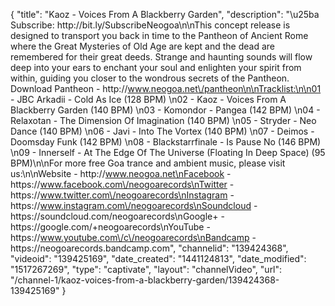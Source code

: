 {
    "title": "Kaoz - Voices From A Blackberry Garden",
    "description": "\u25ba Subscribe: http:\/\/bit.ly\/SubscribeNeogoa\n\nThis concept release is designed to transport you back in time to the Pantheon of Ancient Rome where the Great Mysteries of Old Age are kept and the dead are remembered for their great deeds. Strange and haunting sounds will flow deep into your ears to enchant your soul and enlighten your spirit from within, guiding you closer to the wondrous secrets of the Pantheon. Download Pantheon - http:\/\/www.neogoa.net\/pantheon\n\nTracklist:\n\n01 - JBC Arkadii - Cold As Ice (128 BPM) \n02 - Kaoz - Voices From A Blackberry Garden (140 BPM) \n03 - Komondor - Pangea (142 BPM) \n04 - Relaxotan - The Dimension Of Imagination (140 BPM) \n05 - Stryder - Neo Dance (140 BPM) \n06 - Javi - Into The Vortex (140 BPM) \n07 - Deimos - Doomsday Funk (142 BPM) \n08 - Blackstarrfinale - Is Pause No (146 BPM) \n09 - Innerself - At The Edge Of The Universe (Floating In Deep Space) (95 BPM)\n\nFor more free Goa trance and ambient music, please visit us:\n\nWebsite - http:\/\/www.neogoa.net\nFacebook - https:\/\/www.facebook.com\/neogoarecords\nTwitter - https:\/\/www.twitter.com\/neogoarecords\nInstagram - https:\/\/www.instagram.com\/neogoarecords\nSoundcloud - https:\/\/soundcloud.com\/neogoarecords\nGoogle+ - https:\/\/google.com\/+neogoarecords\nYouTube - https:\/\/www.youtube.com\/c\/neogoarecords\nBandcamp - https:\/\/neogoarecords.bandcamp.com",
    "channelid": "139424368",
    "videoid": "139425169",
    "date_created": "1441124813",
    "date_modified": "1517267269",
    "type": "captivate",
    "layout": "channelVideo",
    "url": "\/channel-1\/kaoz-voices-from-a-blackberry-garden\/139424368-139425169"
}